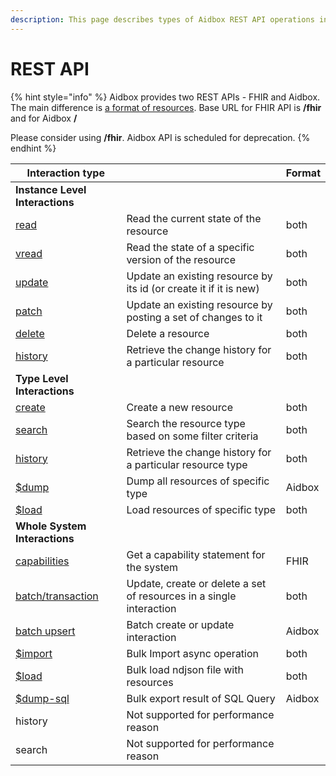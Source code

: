 ```yaml
---
description: This page describes types of Aidbox REST API operations in general
---
```


# REST API

{% hint style="info" %}
Aidbox provides two REST APIs - FHIR and Aidbox. The main difference is [a format of resources](other/aidbox-and-fhir-formats.md). Base URL for FHIR API is **/fhir** and for Aidbox **/**

Please consider using **/fhir**. Aidbox API is scheduled for deprecation.
{% endhint %}

| Interaction type                                     |                                                                     | Format |
| ---------------------------------------------------- | ------------------------------------------------------------------- | ------ |
| **Instance Level Interactions**                      |                                                                     |        |
| [read](crud/read.md)                                 | Read the current state of the resource                              | both   |
| [vread](crud/read.md#vread)                          | Read the state of a specific version of the resource                | both   |
| [update](crud/update.md)                             | Update an existing resource by its id (or create it if it is new)   | both   |
| [patch](crud/patch.md)                               | Update an existing resource by posting a set of changes to it       | both   |
| [delete](crud/delete.md)                             | Delete a resource                                                   | both   |
| [history](history.md)                                | Retrieve the change history for a particular resource               | both   |
| **Type Level Interactions**                          |                                                                     |        |
| [create](./crud/create.md)                           | Create a new resource                                               | both   |
| [search](fhir-search/)                               | Search the resource type based on some filter criteria              | both   |
| [history](history.md)                                | Retrieve the change history for a particular resource type          | both   |
| [$dump](../bulk-api/#usddump)                        | Dump all resources of specific type                                 | Aidbox |
| [$load](../bulk-api/#usdload)                        | Load resources of specific type                                     | both   |
| **Whole System Interactions**                        |                                                                     |        |
| [capabilities](./other/capability-statement.md)                     | Get a capability statement for the system                           | FHIR   |
| [batch/transaction](../batch-transaction.md)                | Update, create or delete a set of resources in a single interaction | both   |
| [batch upsert](../other/batch-upsert.md)             | Batch create or update interaction                                  | Aidbox |
| [$import](../bulk-api/#usdimport-and-fhir-usdimport) | Bulk Import async operation                                         | both   |
| [$load](../bulk-api/#usdload)                        | Bulk load ndjson file with resources                                | both   |
| [$dump-sql](../bulk-api/#usddump-sql)                | Bulk export result of SQL Query                                     | Aidbox |
| history                                              | Not supported for performance reason                                |        |
| search                                               | Not supported for performance reason                                |        |
